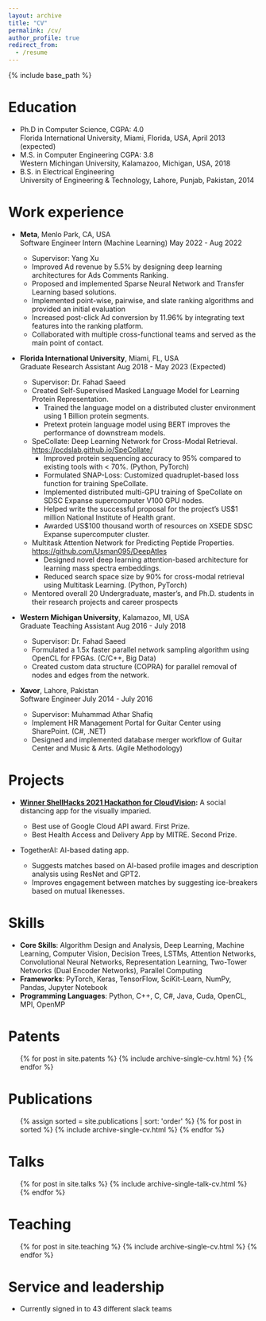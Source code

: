 ```yaml
---
layout: archive
title: "CV"
permalink: /cv/
author_profile: true
redirect_from:
  - /resume
---
```


{% include base_path %}

Education
======
* Ph.D in Computer Science, CGPA: 4.0  
  Florida International University, Miami, Florida, USA, April 2013 (expected)
* M.S. in Computer Engineering CGPA: 3.8  
  Western Michingan University, Kalamazoo, Michigan, USA, 2018
* B.S. in Electrical Engineering  
  University of Engineering & Technology, Lahore, Punjab, Pakistan, 2014

Work experience
======
* **Meta**, Menlo Park, CA, USA  
  Software Engineer Intern (Machine Learning)  May 2022 - Aug 2022
  * Supervisor: Yang Xu
  * Improved Ad revenue by 5.5% by designing deep learning architectures for Ads Comments Ranking.
  * Proposed and implemented Sparse Neural Network and Transfer Learning based solutions.
  * Implemented point-wise, pairwise, and slate ranking algorithms and provided an initial evaluation
  * Increased post-click Ad conversion by 11.96% by integrating text features into the ranking platform.
  * Collaborated with multiple cross-functional teams and served as the main point of contact.

* **Florida International University**, Miami, FL, USA  
  Graduate Research Assistant  Aug 2018 - May 2023 (Expected)
  - Supervisor: Dr. Fahad Saeed
  - Created Self-Supervised Masked Language Model for Learning Protein Representation.
    - Trained the language model on a distributed cluster environment using 1 Billion protein segments.
    - Pretext protein language model using BERT improves the performance of downstream models.
  - SpeCollate: Deep Learning Network for Cross-Modal Retrieval. https://pcdslab.github.io/SpeCollate/
    - Improved protein sequencing accuracy to 95% compared to existing tools with < 70%. (Python, PyTorch)
    - Formulated SNAP-Loss: Customized quadruplet-based loss function for training SpeCollate.
    - Implemented distributed multi-GPU training of SpeCollate on SDSC Expanse supercomputer V100 GPU nodes.
    - Helped write the successful proposal for the project’s US$1 million National Institute of Health grant.
    - Awarded US$100 thousand worth of resources on XSEDE SDSC Expanse supercomputer cluster.
  - Multitask Attention Network for Predicting Peptide Properties. https://github.com/Usman095/DeepAtles
    - Designed novel deep learning attention-based architecture for learning mass spectra embeddings.
    - Reduced search space size by 90% for cross-modal retrieval using Multitask Learning. (Python, PyTorch)
  - Mentored overall 20 Undergraduate, master’s, and Ph.D. students in their research projects and career prospects

* **Western Michigan University**, Kalamazoo, MI, USA  
  Graduate Teaching Assistant  Aug 2016 - July 2018
  - Supervisor: Dr. Fahad Saeed
  - Formulated a 1.5x faster parallel network sampling algorithm using OpenCL for FPGAs. (C/C++, Big Data)
  - Created custom data structure (COPRA) for parallel removal of nodes and edges from the network.

* **Xavor**, Lahore, Pakistan  
  Software Engineer  July 2014 - July 2016
  - Supervisor: Muhammad Athar Shafiq
  - Implement HR Management Portal for Guitar Center using SharePoint. (C#, .NET)
  - Designed and implemented database merger workflow of Guitar Center and Music & Arts. (Agile Methodology)

Projects
======
* **[Winner ShellHacks 2021 Hackathon for CloudVision](https://devpost.com/software/cloudvision):** A social distancing app for the visually imparied.
  * Best use of Google Cloud API award. First Prize.
  * Best Health Access and Delivery App by MITRE. Second Prize.

* TogetherAI: AI-based dating app.
  * Suggests matches based on AI-based profile images and description analysis using ResNet and GPT2.
  * Improves engagement between matches by suggesting ice-breakers based on mutual likenesses.
  
Skills
======
* **Core Skills**: Algorithm Design and Analysis, Deep Learning, Machine Learning, Computer Vision, Decision Trees, LSTMs, Attention Networks, Convolutional Neural Networks, Representation Learning, Two-Tower Networks (Dual Encoder Networks), Parallel Computing
* **Frameworks**: PyTorch, Keras, TensorFlow, SciKit-Learn, NumPy, Pandas, Jupyter Notebook
* **Programming Languages**: Python, C++, C, C\#, Java, Cuda, OpenCL, MPI, OpenMP

Patents
======
  <ul>
    {% for post in site.patents %}
      {% include archive-single-cv.html %}
    {% endfor %}
  </ul>
  
Publications
======
  <ul>
    {% assign sorted = site.publications | sort: 'order' %}
    {% for post in sorted %}
      {% include archive-single-cv.html %}
    {% endfor %}
  </ul>
  
Talks
======
  <ul>{% for post in site.talks %}
    {% include archive-single-talk-cv.html %}
  {% endfor %}</ul>
  
Teaching
======
  <ul>{% for post in site.teaching %}
    {% include archive-single-cv.html %}
  {% endfor %}</ul>
  
Service and leadership
======
* Currently signed in to 43 different slack teams
